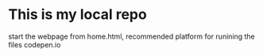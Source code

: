 # This is my local repo
start the webpage from home.html,
recommended platform for runining the files codepen.io
